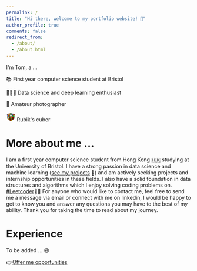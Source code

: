 ```yaml
---
permalink: /
title: "Hi there, welcome to my portfolio website! 👋"
author_profile: true
comments: false
redirect_from: 
  - /about/
  - /about.html
---
```


I'm Tom, a ...

📚 First year computer science student at Bristol

👨🏻‍💻 Data science and deep learning enthusiast

📸 Amateur photographer

<img src='/images/rubiks_cube.png' width=25> Rubik's cuber

# More about me ...

I am a first year computer science student from Hong Kong 🇭🇰 studying at the University of Bristol. I have a strong passion in data science and machine learning ([see my projects](https://t0mlam.github.io/projects/) 👀) and am actively seeking projects and internship opportunities in these fields.  I also have a solid foundation in data structures and algorithms which I enjoy solving coding problems on. [#Leetcoder](https://leetcode.com/u/TomLam1129/)🧑‍💻 For anyone who would like to contact me, feel free to send me a message via email or connect with me on linkedin, I would be happy to get to know you and answer any questions you may have to the best of my ability. Thank you for taking the time to read about my journey.

# Experience 

To be added ... 😆

👉[Offer me opportunities](mailto:tom.lam@odns.hk)